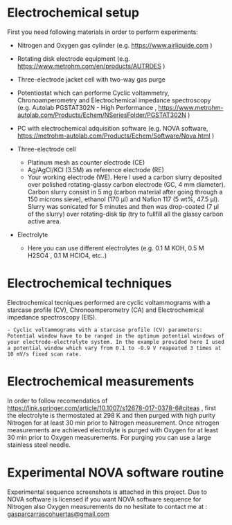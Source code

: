
# Electrochemical setup

First you need following materials in order to perform experiments:

- Nitrogen and Oxygen gas cylinder (e.g. https://www.airliquide.com )
- Rotating disk electrode equipment (e.g. https://www.metrohm.com/en/products/AUTRDES )
- Three-electrode jacket cell with two-way gas purge
- Potentiostat which can performe Cyclic voltammetry, Chronoamperometry and Electrochemical impedance spectroscopy (e.g. Autolab PGSTAT302N - High Performance , https://www.metrohm-autolab.com/Products/Echem/NSeriesFolder/PGSTAT302N )
- PC with electrochemical adquisition software (e.g. NOVA software,  https://metrohm-autolab.com/Products/Echem/Software/Nova.html )

- Three-electrode cell

    - Platinum mesh as counter electrode (CE)
    - Ag/AgCl/KCl (3.5M) as reference electrode (RE)
    - Your working electrode (WE). Here I used a carbon slurry deposited over polished rotating-glassy carbon electrode (GC, 4 mm diameter). Carbon slurry consist in 5 mg (carbon  material after going through a 150 microns sieve), ethanol (170 µl) and Nafion 117 (5 wt%, 47.5 µl). Slurry was sonicated for 5 minutes and then was drop-coated (7 µl of the slurry) over rotating-disk tip (try to fullfill all the glassy carbon active area.


- Electrolyte
    - Here you can use different electrolytes (e.g. 0.1 M KOH, 0.5 M H2SO4 , 0.1 M HClO4, etc..) 


# Electrochemical techniques

Electrochemical tecniques performed are cyclic voltammograms with a starcase profile (CV), Chronoamperometry (CA) and Electrochemical impedance spectroscopy (EIS).

    - Cyclic voltammograms with a starcase profile (CV) parameters: Potential window have to be ranged in the optimum potential windows of your electrode-electrolyte system. In the example provided here I used a potential window which vary from 0.1 to -0.9 V reapeated 3 times at 10 mV/s fixed scan rate.

# Electrochemical measurements

In order to follow recomendatios of https://link.springer.com/article/10.1007/s12678-017-0378-6#citeas , first the electrolyte is thermostated at 298 K and then purged with high purity Nitrogen for at least 30 min prior to Nitrogen measurement. Once nitrogen measurements are achieved electrolyte is purged with Oxygen for at least 30 min prior to Oxygen measurements. For purging you can use a large stainless steel needle. 

# Experimental NOVA software routine 

Experimental sequence screenshots is attached in this project.  Due to NOVA software is licensed if you want NOVA software sequence for Nitrogen also Oxygen measurements do no hesitate to contact me at :  gasparcarrascohuertas@gmail.com



 
